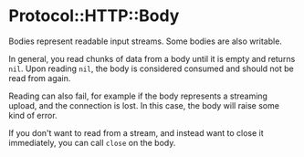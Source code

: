 # Protocol::HTTP::Body

Bodies represent readable input streams. Some bodies are also writable.

In general, you read chunks of data from a body until it is empty and returns `nil`. Upon reading `nil`, the body is considered consumed and should not be read from again.

Reading can also fail, for example if the body represents a streaming upload, and the connection is lost. In this case, the body will raise some kind of error.

If you don't want to read from a stream, and instead want to close it immediately, you can call `close` on the body.
